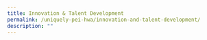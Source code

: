```yaml
---
title: Innovation & Talent Development
permalink: /uniquely-pei-hwa/innovation-and-talent-development/
description: ""
---
```

